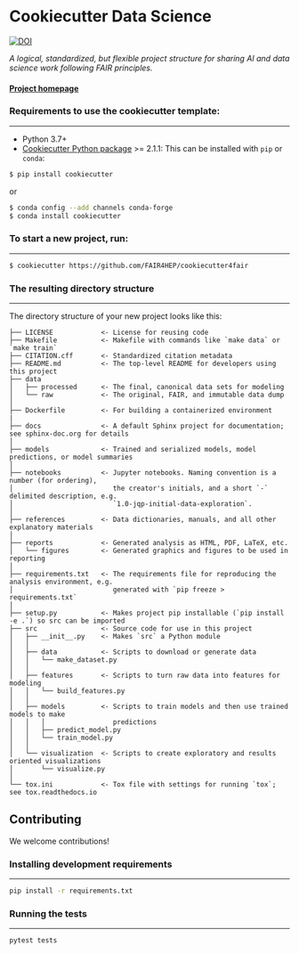 # Cookiecutter Data Science

[![DOI](https://zenodo.org/badge/416494237.svg)](https://zenodo.org/badge/latestdoi/416494237)

_A logical, standardized, but flexible project structure for sharing AI and data science work following FAIR principles._


#### [Project homepage](https://fair4hep.github.io/)


### Requirements to use the cookiecutter template:
-----------
 - Python 3.7+
 - [Cookiecutter Python package](http://cookiecutter.readthedocs.org/en/latest/installation.html) >= 2.1.1: This can be installed with `pip` or `conda`:

``` bash
$ pip install cookiecutter
```

or

```bash
$ conda config --add channels conda-forge
$ conda install cookiecutter
```


### To start a new project, run:
------------

```bash
$ cookiecutter https://github.com/FAIR4HEP/cookiecutter4fair
```

### The resulting directory structure
------------

The directory structure of your new project looks like this: 

```
├── LICENSE            <- License for reusing code
├── Makefile           <- Makefile with commands like `make data` or `make train`
├── CITATION.cff       <- Standardized citation metadata
├── README.md          <- The top-level README for developers using this project
├── data
│   ├── processed      <- The final, canonical data sets for modeling
│   └── raw            <- The original, FAIR, and immutable data dump
│
├── Dockerfile         <- For building a containerized environment
|
├── docs               <- A default Sphinx project for documentation; see sphinx-doc.org for details
│
├── models             <- Trained and serialized models, model predictions, or model summaries
│
├── notebooks          <- Jupyter notebooks. Naming convention is a number (for ordering),
│                         the creator's initials, and a short `-` delimited description, e.g.
│                         `1.0-jqp-initial-data-exploration`.
│
├── references         <- Data dictionaries, manuals, and all other explanatory materials
│
├── reports            <- Generated analysis as HTML, PDF, LaTeX, etc.
│   └── figures        <- Generated graphics and figures to be used in reporting
│
├── requirements.txt   <- The requirements file for reproducing the analysis environment, e.g.
│                         generated with `pip freeze > requirements.txt`
│
├── setup.py           <- Makes project pip installable (`pip install -e .`) so src can be imported
├── src                <- Source code for use in this project
│   ├── __init__.py    <- Makes `src` a Python module
│   │
│   ├── data           <- Scripts to download or generate data
│   │   └── make_dataset.py
│   │
│   ├── features       <- Scripts to turn raw data into features for modeling
│   │   └── build_features.py
│   │
│   ├── models         <- Scripts to train models and then use trained models to make
│   │   │                 predictions
│   │   ├── predict_model.py
│   │   └── train_model.py
│   │
│   └── visualization  <- Scripts to create exploratory and results oriented visualizations
│       └── visualize.py
│
└── tox.ini            <- Tox file with settings for running `tox`; see tox.readthedocs.io
```

## Contributing

We welcome contributions!

### Installing development requirements
------------

```bash
pip install -r requirements.txt
```

### Running the tests
------------

```bash
pytest tests
```
